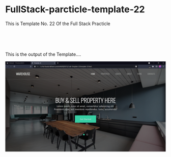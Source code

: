 # FullStack-parcticle-template-22

<p> This is Template No. 22 Of the Full Stack Practicle </p>
<br>
<br>
<br>

<h>This is the output of the Template....</h>

![plot](./Output.png)
